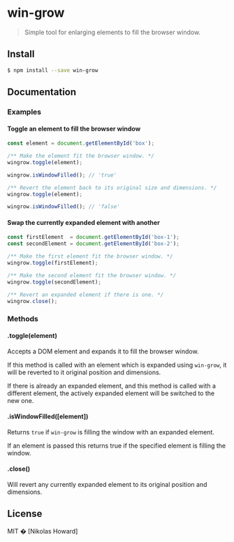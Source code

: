 # win-grow

> Simple tool for enlarging elements to fill the browser window.

## Install

```sh
$ npm install --save win-grow
```

## Documentation

### Examples

#### Toggle an element to fill the browser window 

```js
const element = document.getElementById('box');

/** Make the element fit the browser window. */
wingrow.toggle(element);

wingrow.isWindowFilled(); // 'true'

/** Revert the element back to its original size and dimensions. */
wingrow.toggle(element);

wingrow.isWindowFilled(); // 'false'
```

#### Swap the currently expanded element with another 

```js
const firstElement  = document.getElementById('box-1');
const secondElement = document.getElementById('box-2');

/** Make the first element fit the browser window. */
wingrow.toggle(firstElement);

/** Make the second element fit the browser window. */
wingrow.toggle(secondElement);

/** Revert an expanded element if there is one. */
wingrow.close();
```

### Methods

#### .toggle(element)

Accepts a DOM element and expands it to fill the browser window.

If this method is called with an element which is expanded using `win-grow`, it will be reverted to it original position and dimensions.

If there is already an expanded element, and this method is called with a different element, the actively expanded element will be switched to the new one.

#### .isWindowFilled([element])

Returns `true` if `win-grow` is filling the window with an expanded element.

If an element is passed this returns true if the specified element is filling the window.

#### .close()

Will revert any currently expanded element to its original position and dimensions.



## License

MIT � [Nikolas Howard]